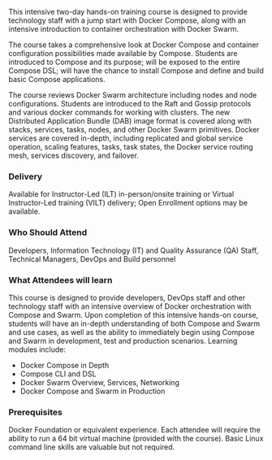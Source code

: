 <!-- Docker Orchestration with Compose and Swarm -->

This intensive two-day hands-on training course is designed to provide technology staff with a jump start with Docker Compose, along with an intensive introduction to container orchestration with Docker Swarm.

The course takes a comprehensive look at Docker Compose and container configuration possibilities made available by Compose. Students are introduced to Compose and its purpose; will be exposed to the entire Compose DSL; will have the chance to install Compose and define and build basic Compose applications.

The course reviews Docker Swarm architecture including nodes and node configurations. Students are introduced to the Raft and Gossip protocols and various docker commands for working with clusters. The new Distributed Application Bundle (DAB) image format is covered along with stacks, services, tasks, nodes, and other Docker Swarm primitives. Docker services are covered in-depth, including replicated and global service operation, scaling features, tasks, task states, the Docker service routing mesh, services discovery, and failover.


### Delivery

Available for Instructor-Led (ILT) in-person/onsite training or Virtual Instructor-Led training (VILT) delivery; Open Enrollment options may be available.


### Who Should Attend

Developers, Information Technology (IT) and Quality Assurance (QA) Staff, Technical Managers, DevOps and Build personnel


### What Attendees will learn

This course is designed to provide developers, DevOps staff and other technology staff with an intensive overview of
Docker orchestration with Compose and Swarm. Upon completion of this intensive hands-on course, students will have an in-depth understanding of both Compose and Swarm and use cases, as well as the ability to immediately begin using Compose and Swarm in development, test and production scenarios. Learning modules include:

- Docker Compose in Depth
- Compose CLI and DSL
- Docker Swarm Overview, Services, Networking
- Docker Compose and Swarm in Production


### Prerequisites

Docker Foundation or equivalent experience. Each attendee will require the ability to run a 64 bit virtual machine (provided with the course). Basic Linux command line skills are valuable but not required.
